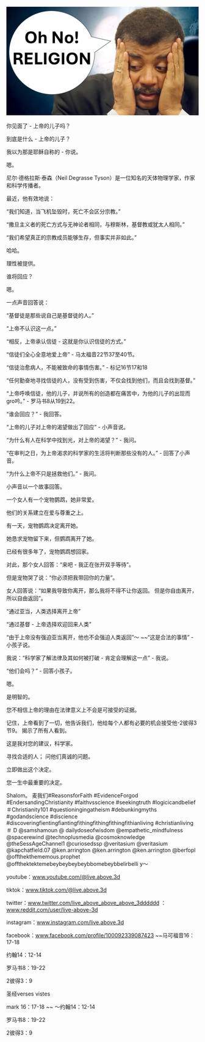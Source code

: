 ![Video cover image](../cover.jpg "cover photo")

你见面了 - 上帝的儿子吗？

到底是什么 - 上帝的儿子？

我以为那是耶稣自称的 - 你说。

嗯。

尼尔·德格拉斯·泰森（Neil Degrasse Tyson）是一位知名的天体物理学家，作家和科学传播者。

最近，他有效地说：

“我们知道，当飞机坠毁时，死亡不会区分宗教。”

“撒旦主义者的死亡方式与无神论者相同，与穆斯林，基督教或犹太人相同。”

“我们希望真正的宗教成员能够生存，但事实并非如此。”

哈哈。

理性被提供。

谁将回应？

嗯。

一点声音回答说：

“基督徒是那些说自己是基督徒的人。”

“上帝不认识这一点。”

“相反，上帝承认信徒 - 这就是你认识信徒的方式。”

“信徒们全心全意地爱上帝”  - 马太福音22节37至40节。

“信徒治愈病人，不能被致命的事情伤害。” - 标记16节17和18

“任何勤奋地寻找信徒的人，没有受到伤害，不仅会找到他们，而且会找到基督。”

“上帝呼唤信徒，他的儿子，并说所有的创造都在痛苦中，为他的儿子的出现而gro吟。” - 罗马书8从19到22。

“谁会回应？” - 我回答。

“上帝的儿子对上帝的渴望做出了回应”  - 小声音说。

“为什么有人在科学中找到光，对上帝的渴望？” - 我问。

“在审判之日，为上帝渴求的科学家的生活将判断那些没有的人。” - 回答了小声音。

“为什么上帝不只是拯救他们。” - 我问。

小声音以一个故事回答。

一个女人有一个宠物鹦鹉，她非常爱。

他们的关系建立在爱与尊重之上。

有一天，宠物鹦鹉决定离开她。

她恳求宠物留下来，但鹦鹉离开了她。

已经有很多年了，宠物鹦鹉想回家。

对此，那个女人回答：“来吧 - 我正在张开双手等待”。

但是宠物哭了说：“你必须把我带回你的力量”。

女人回答说：“如果我导致你离开，那么我将不得不让你返回。 但是你自由离开，所以自由返回”。

“通过亚当，人类选择离开上帝”

“通过基督 - 上帝选择欢迎回来人类”

“由于上帝没有强迫亚当离开，他也不会强迫人类返回”〜 ~~“这是合法的事情”  - 小孩子说。

我说：“科学家了解法律及其如何被打破 - 肯定会理解这一点”  - 我说。

“他们会吗？” - 回答小孩子。

嗯。

是明智的。

您不相信上帝的理由在法律意义上不会是可接受的证据。

记住，上帝看到了一切，他告诉我们，他给每个人都有必要的机会接受他-2彼得3节9。 揭示了所有人看到。

这是我对您的建议，科学家。

寻找合适的人； 问他们真诚的问题。

立即做出这个决定。

您一生中最重要的决定。

Shalom。 麦我们#ReasonsforFaith #EvidenceForgod #EndersandingChristianity #faithvsscience #seekingtruth #logicicandbelief＃Christianity101 #questioningingatheism #debunkingmyths #godandscience #discience #discoveringfientingfiantingfithingfithingfithingfithianliving #christianliving＃ D @samshamoun @ dailydoseofwisdom @empathetic_mindfulness @spacerewind @technoplusmedia @cosmoknowledge @theSessAgeChannel1 @curiosedssp @veritasium @veritasium @kapchatfield.07 @ken.arrington @ken.arrington @ken.arrington @berfopl @offthekthememous.prophet @offthektektemebeybeybeybeybbomebeybbelirbelli y〜

youtube：www.youtube.com/@live.above.3d

tiktok：www.tiktok.com/@live.above.3d

twitter：www.twitter.com/live_above_above_above_3dddddd ：www.reddit.com/user/live-above-3d


instagram：www.instagram.com/live.above.3d

facebook：www.facebook.com/profile/100092339087423 ~~马可福音16：17-18

约翰14：12-14


罗马书8：19-22

2彼得3：9

圣经verses vistes

mark 16：17-18 ~~ 〜约翰14：12-14

罗马书8：19-22

2彼得3：9













